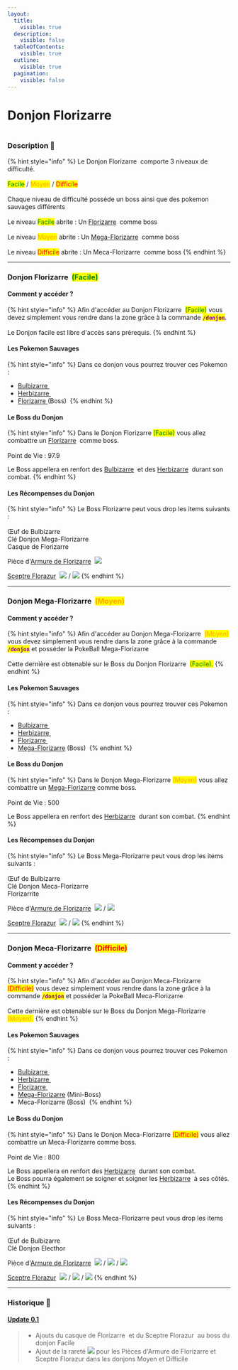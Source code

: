```yaml
---
layout:
  title:
    visible: true
  description:
    visible: false
  tableOfContents:
    visible: true
  outline:
    visible: true
  pagination:
    visible: false
---
```


# Donjon Florizarre

<figure><img src="../../.gitbook/assets/venusaur 208x208.png" alt=""><figcaption></figcaption></figure>

### Description 📃

{% hint style="info" %}
Le Donjon Florizarre <img src="../../.gitbook/assets/venusaur 208x208 (1).png" alt="" data-size="line"> comporte 3 niveaux de difficulté.\
\
&#x20;                                                         <mark style="color:green;">Facile</mark> / <mark style="color:orange;">Moyen</mark> / <mark style="color:red;">Difficile</mark>\
\
Chaque niveau de difficulté possède un boss ainsi que des pokemon sauvages différents\
\
Le niveau <mark style="color:green;">Facile</mark> abrite : Un [Florizarre](../../pokemon/pokedex/bulbizarre/a-1.md) <img src="../../.gitbook/assets/venusaur (9).png" alt="" data-size="line"> comme boss\
\
Le niveau <mark style="color:orange;">Moyen</mark> abrite : Un [Mega-Florizarre](../../pokemon/pokedex/bulbizarre/a-2.md) <img src="../../.gitbook/assets/venusaur_mega (5).png" alt="" data-size="line"> comme boss\
\
Le niveau <mark style="color:red;">Difficile</mark> abrite : Un Meca-Florizarre <img src="../../.gitbook/assets/mecha-mega-venusaur3 (6).png" alt="" data-size="line"> comme boss
{% endhint %}

***

### Donjon Florizarre <img src="../../.gitbook/assets/venusaur (9).png" alt="" data-size="line"> <mark style="color:green;">(Facile)</mark>

#### Comment y accéder ?

{% hint style="info" %}
Afin d'accéder au Donjon Florizarre <img src="../../.gitbook/assets/venusaur (9).png" alt="" data-size="line"> <mark style="color:green;">(Facile)</mark>  vous devez simplement vous rendre dans la zone grâce à la commande <mark style="color:purple;">**`/donjon`**</mark>.\
\
Le Donjon facile est libre d'accès sans prérequis.
{% endhint %}

#### Les Pokemon Sauvages

{% hint style="info" %}
Dans ce donjon vous pourrez trouver ces Pokemon :

* [Bulbizarre ](../../pokemon/pokedex/bulbizarre/)<img src="../../.gitbook/assets/balbasaur (5).png" alt="" data-size="line">
* [Herbizarre ](../../pokemon/pokedex/bulbizarre/a.md)<img src="../../.gitbook/assets/ivysaur (7).png" alt="" data-size="line">
* [Florizarre ](../../pokemon/pokedex/bulbizarre/a-1.md)(Boss) <img src="../../.gitbook/assets/venusaur (9).png" alt="" data-size="line">&#x20;
{% endhint %}

#### Le Boss du Donjon

{% hint style="info" %}
Dans le Donjon Florizarre  <mark style="color:green;">(Facile)</mark> vous allez combattre un [Florizarre](../../pokemon/pokedex/bulbizarre/a-1.md) <img src="../../.gitbook/assets/venusaur (9).png" alt="" data-size="line"> comme boss.\
\
<img src="../../.gitbook/assets/venusaur (9).png" alt="" data-size="original">\
Point de Vie : 97.9 <img src="../../.gitbook/assets/health (21).png" alt="" data-size="line">

Le Boss appellera en renfort des [Bulbizarre](../../pokemon/pokedex/bulbizarre/) <img src="../../.gitbook/assets/balbasaur (5).png" alt="" data-size="line"> et des [Herbizarre](../../pokemon/pokedex/bulbizarre/a.md) <img src="../../.gitbook/assets/ivysaur (7).png" alt="" data-size="line"> durant son combat.
{% endhint %}

#### Les Récompenses du Donjon

{% hint style="info" %}
Le Boss Florizarre<img src="../../.gitbook/assets/venusaur (7).png" alt="" data-size="line"> peut vous drop les items suivants : \
\
Œuf de Bulbizarre <img src="../../.gitbook/assets/image (263).png" alt="" data-size="line">\
Clé Donjon Mega-Florizarre <img src="../../.gitbook/assets/image (264).png" alt="" data-size="line">\
Casque de Florizarre <img src="../../.gitbook/assets/Venusaur_helmet.png" alt="" data-size="line"> <img src="../../.gitbook/assets/image (1).png" alt="" data-size="original">

Pièce d'[Armure de Florizarre](../../equipement/armures/armure-de-florizarre.md) <img src="../../.gitbook/assets/venusaur_armors (5).png" alt="" data-size="line">  ![](<../../.gitbook/assets/image (258).png>)&#x20;

[Sceptre Florazur](../../equipement/armes/sceptre-florazur.md) <img src="../../.gitbook/assets/image (253).png" alt="" data-size="line"> ![](../../.gitbook/assets/image.png) / ![](<../../.gitbook/assets/image (259).png>)
{% endhint %}

***

### Donjon Mega-Florizarre <img src="../../.gitbook/assets/venusaur_mega (5).png" alt="" data-size="line"> <mark style="color:orange;">(Moyen)</mark>

#### Comment y accéder ?

{% hint style="info" %}
Afin d'accéder au Donjon Mega-Florizarre <img src="../../.gitbook/assets/venusaur_mega (5).png" alt="" data-size="line"> <mark style="color:orange;">(Moyen)</mark> vous devez simplement vous rendre dans la zone grâce à la commande <mark style="color:purple;">**`/donjon`**</mark> et posséder la PokeBall Mega-Florizarre <img src="../../.gitbook/assets/image (264).png" alt="" data-size="line"> \
\
Cette dernière est obtenable sur le Boss du Donjon Florizarre <img src="../../.gitbook/assets/venusaur (9).png" alt="" data-size="line"> <mark style="color:green;">(Facile).</mark>&#x20;
{% endhint %}

#### Les Pokemon Sauvages

{% hint style="info" %}
Dans ce donjon vous pourrez trouver ces Pokemon :

* [Bulbizarre ](../../pokemon/pokedex/bulbizarre/)<img src="../../.gitbook/assets/balbasaur (5).png" alt="" data-size="line">
* [Herbizarre ](../../pokemon/pokedex/bulbizarre/a.md)<img src="../../.gitbook/assets/ivysaur (7).png" alt="" data-size="line">
* [Florizarre ](../../pokemon/pokedex/bulbizarre/a-1.md)<img src="../../.gitbook/assets/venusaur (9).png" alt="" data-size="line">&#x20;
* [Mega-Florizarre](../../pokemon/pokedex/bulbizarre/a-2.md) (Boss) <img src="../../.gitbook/assets/venusaur_mega (5).png" alt="" data-size="line">
{% endhint %}

#### Le Boss du Donjon

{% hint style="info" %}
Dans le Donjon Mega-Florizarre  <mark style="color:orange;">(Moyen)</mark> vous allez combattre un [Mega-Florizarre](../../pokemon/pokedex/bulbizarre/a-2.md) comme boss.\
\
<img src="../../.gitbook/assets/venusaur_mega (5).png" alt="" data-size="original">                           \
Point de Vie : 500 <img src="../../.gitbook/assets/health (21).png" alt="" data-size="line">

Le Boss appellera en renfort des [Herbizarre](../../pokemon/pokedex/bulbizarre/a.md) <img src="../../.gitbook/assets/ivysaur (7).png" alt="" data-size="line"> durant son combat.
{% endhint %}

#### Les Récompenses du Donjon

{% hint style="info" %}
Le Boss Mega-Florizarre<img src="../../.gitbook/assets/venusaur_mega (5).png" alt="" data-size="line"> peut vous drop les items suivants : \
\
Œuf de Bulbizarre <img src="../../.gitbook/assets/image (263).png" alt="" data-size="line">\
Clé Donjon Meca-Florizarre <img src="../../.gitbook/assets/image (262).png" alt="" data-size="line">\
Florizarrite <img src="../../.gitbook/assets/image (270).png" alt="" data-size="original">&#x20;

Pièce d'[Armure de Florizarre](../../equipement/armures/armure-de-florizarre.md) <img src="../../.gitbook/assets/venusaur_armors (5).png" alt="" data-size="line">  ![](<../../.gitbook/assets/image (258).png>) / ![](<../../.gitbook/assets/image (261).png>)

[Sceptre Florazur](../../equipement/armes/sceptre-florazur.md) <img src="../../.gitbook/assets/image (253).png" alt="" data-size="line"> ![](<../../.gitbook/assets/image (258).png>)  / ![](<../../.gitbook/assets/image (260).png>)
{% endhint %}

***

### Donjon Meca-Florizarre <img src="../../.gitbook/assets/mecha-mega-venusaur3 (6).png" alt="" data-size="line"> <mark style="color:red;">(Difficile)</mark>

#### Comment y accéder ?

{% hint style="info" %}
Afin d'accéder au Donjon Meca-Florizarre <img src="../../.gitbook/assets/mecha-mega-venusaur3 (6).png" alt="" data-size="line"> <mark style="color:red;">(Difficile)</mark> vous devez simplement vous rendre dans la zone grâce à la commande <mark style="color:purple;">**`/donjon`**</mark> et posséder la PokeBall Meca-Florizarre <img src="../../.gitbook/assets/image (262).png" alt="" data-size="line">\
\
Cette dernière est obtenable sur le Boss du Donjon Mega-Florizarre <img src="../../.gitbook/assets/venusaur_mega (5).png" alt="" data-size="line"> <mark style="color:orange;">(Moyen).</mark>
{% endhint %}

#### Les Pokemon Sauvages

{% hint style="info" %}
Dans ce donjon vous pourrez trouver ces Pokemon :

* [Bulbizarre ](../../pokemon/pokedex/bulbizarre/)<img src="../../.gitbook/assets/balbasaur (5).png" alt="" data-size="line">
* [Herbizarre ](../../pokemon/pokedex/bulbizarre/a.md)<img src="../../.gitbook/assets/ivysaur (7).png" alt="" data-size="line">
* [Florizarre ](../../pokemon/pokedex/bulbizarre/a-1.md)<img src="../../.gitbook/assets/venusaur (9).png" alt="" data-size="line">&#x20;
* [Mega-Florizarre](../../pokemon/pokedex/bulbizarre/a-2.md) (Mini-Boss) <img src="../../.gitbook/assets/venusaur_mega (5).png" alt="" data-size="line">
* Meca-Florizarre (Boss)  <img src="../../.gitbook/assets/mecha-mega-venusaur3 (6).png" alt="" data-size="line">
{% endhint %}

#### Le Boss du Donjon

{% hint style="info" %}
Dans le Donjon Meca-Florizarre  <mark style="color:red;">(Difficile)</mark> vous allez combattre un Meca-Florizarre comme boss.\
\
<img src="../../.gitbook/assets/mecha-mega-venusaur3 (6).png" alt="" data-size="original">                           \
Point de Vie : 800 <img src="../../.gitbook/assets/health (21).png" alt="" data-size="line">

Le Boss appellera en renfort des [Herbizarre](../../pokemon/pokedex/bulbizarre/a.md) <img src="../../.gitbook/assets/ivysaur (7).png" alt="" data-size="line"> durant son combat.\
Le Boss pourra également se soigner et soigner les  [Herbizarre](../../pokemon/pokedex/bulbizarre/a.md) <img src="../../.gitbook/assets/ivysaur (7).png" alt="" data-size="line"> à ses côtés.
{% endhint %}

#### Les Récompenses du Donjon

{% hint style="info" %}
Le Boss Meca-Florizarre<img src="../../.gitbook/assets/mecha-mega-venusaur3 (6).png" alt="" data-size="line"> peut vous drop les items suivants :  \
\
Œuf de Bulbizarre <img src="../../.gitbook/assets/image (263).png" alt="" data-size="line">\
Clé Donjon Electhor <img src="../../.gitbook/assets/image (273).png" alt="" data-size="line">&#x20;

Pièce d'[Armure de Florizarre](../../equipement/armures/armure-de-florizarre.md) <img src="../../.gitbook/assets/venusaur_armors (5).png" alt="" data-size="line"> ![](<../../.gitbook/assets/image (258).png>) / ![](<../../.gitbook/assets/image (261).png>) / ![](<../../.gitbook/assets/image (19).png>)

[Sceptre Florazur](../../equipement/armes/sceptre-florazur.md) <img src="../../.gitbook/assets/image (253).png" alt="" data-size="line"> ![](<../../.gitbook/assets/image (258).png>) / ![](<../../.gitbook/assets/image (260).png>) / ![](<../../.gitbook/assets/image (19).png>)
{% endhint %}

***

### Historique 📖&#x20;

#### [Update 0.1](../../pokedonjon/mise-a-jours.md#samedi-6-juillet-2024-or-m.a.j.-0.1-maintenance)

> * Ajouts du casque de Florizarre <img src="../../.gitbook/assets/image (1).png" alt="" data-size="original"> et du Sceptre Florazur <img src="../../.gitbook/assets/image (1).png" alt="" data-size="original"> au boss du donjon Facile
> * Ajout de la rareté ![](<../../.gitbook/assets/image (258).png>) pour les Pièces d'Armure de Florizarre et Sceptre Florazur dans les donjons Moyen et Difficile
